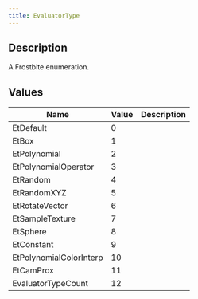 ```yaml
---
title: EvaluatorType
---
```

## Description

A Frostbite enumeration.

## Values

| Name                    | Value | Description |
| ----------------------- | ----- | ----------- |
| EtDefault               | 0     |             |
| EtBox                   | 1     |             |
| EtPolynomial            | 2     |             |
| EtPolynomialOperator    | 3     |             |
| EtRandom                | 4     |             |
| EtRandomXYZ             | 5     |             |
| EtRotateVector          | 6     |             |
| EtSampleTexture         | 7     |             |
| EtSphere                | 8     |             |
| EtConstant              | 9     |             |
| EtPolynomialColorInterp | 10    |             |
| EtCamProx               | 11    |             |
| EvaluatorTypeCount      | 12    |             |
